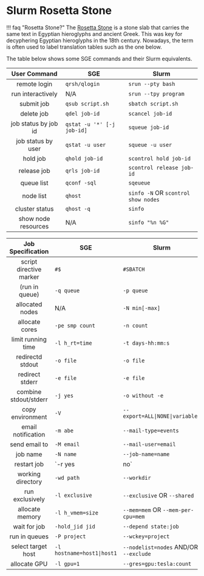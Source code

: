 # Slurm Rosetta Stone

!!! faq "Rosetta Stone?"
    The [Rosetta Stone](https://en.wikipedia.org/wiki/Rosetta_Stone) is a stone slab that carries the same text in Egyptian hieroglyphs and ancient Greek.
    This was key for decyphering Egyptian hieroglyphs in the 18th century.
    Nowadays, the term is often used to label translation tables such as the one below.

The table below shows some SGE commands and their Slurm equivalents.

| User Command | SGE | Slurm |
|:------------:|-----|-------|
| remote login | `qrsh/qlogin` | `srun --pty bash` |
| run interactively | N/A | `srun --tpy program` |
| submit job | `qsub script.sh` | `sbatch script.sh` |
| delete job | `qdel job-id` | `scancel job-id` |
| job status by job id | `qstat -u '*' [-j job-id]` | `squeue job-id` |
| job status by user | `qstat -u user` | `squeue -u user` |
| hold job | `qhold job-id` | `scontrol hold job-id` |
| release job | `qrls job-id` | `scontrol release job-id` |
| queue list | `qconf -sql` | `sqeueue` |
| node list | `qhost` | `sinfo -N` OR `scontrol show nodes` |
| cluster status | `qhost -q` | `sinfo` |
| show node resources | N/A | `sinfo "%n %G"` |


| Job Specification | SGE | Slurm |
|:-----------------:|-----|-------|
| script directive marker | `#$` | `#SBATCH` |
| (run in queue) | `-q queue` | `-p queue` |
| allocated nodes | N/A | `-N min[-max]` |
| allocate cores | `-pe smp count` | `-n count` |
| limit running time | `-l h_rt=time` | `-t days-hh:mm:s` |
| redirectd stdout | `-o file` | `-o file` |
| redirect stderr | `-e file` | `-e file` |
| combine stdout/stderr | `-j yes` | `-o without -e` |
| copy environment | `-V` | `--export=ALL\|NONE\|variables` |
| email notification | `-m abe` | `--mail-type=events` |
| send email to | `-M email` | `--mail-user=email` |
| job name | `-N name` | `--job-name=name` |
| restart job | `-r yes|no` | `--requeue|--no-requeue` |
| working directory | `-wd path` | `--workdir` |
| run exclusively | `-l exclusive` | `--exclusive` OR `--shared` |
| allocate memory | `-l h_vmem=size` | `--mem=mem` OR `--mem-per-cpu=mem` |
| wait for job | `-hold_jid jid` | `--depend state:job` |
| run in queues | `-P project` | `--wckey=project` |
| select target host | `-l hostname=host1\|host1` | `--nodelist=nodes` AND/OR `--exclude` |
| allocate GPU | `-l gpu=1` | `--gres=gpu:tesla:count` |
